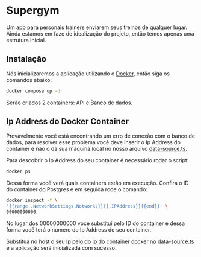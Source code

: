 # Supergym

Um app para personais trainers enviarem seus treinos de qualquer lugar. Ainda estamos em faze de idealização do projeto, então temos apenas uma estrutura inicial.

## Instalação

Nós inicializaremos a aplicação utilizando o [Docker](https://www.docker.com/), então siga os comandos abaixo:

```bash
docker compose up -d
```

Serão criados 2 containers: API e Banco de dados.

## Ip Address do Docker Container

Provavelmente você está encontrando um erro de conexão com o banco de dados, para resolver esse problema você deve inserir o Ip Address do container e não o da sua máquina local no nosso arquivo [data-source.ts](https://github.com/rafael-jordao/supergym/blob/main/server/src/database/data-source.ts). 

Para descobrir o Ip Address do seu container é necessário rodar o script:

```bash
docker ps
```

Dessa forma você verá quais containers estão em execução. Confira o ID do container do Postgres e em seguida rode o comando:

```bash
docker inspect -f \
'{{range .NetworkSettings.Networks}}{{.IPAddress}}{{end}}' \
00000000000
```

No lugar dos 00000000000 voce substitui pelo ID do container e dessa forma você terá o numero do Ip Address do seu container.

Substitua no host o seu Ip pelo do Ip do container docker no [data-source.ts](https://github.com/rafael-jordao/supergym/blob/main/server/src/database/data-source.ts) e a aplicação será inicializada com sucesso.
